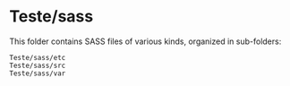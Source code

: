 # Teste/sass

This folder contains SASS files of various kinds, organized in sub-folders:

    Teste/sass/etc
    Teste/sass/src
    Teste/sass/var
